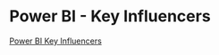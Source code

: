 # Power BI - Key Influencers
[Power BI Key Influencers](https://docs.microsoft.com/ja-jp/power-bi/visuals/power-bi-visualization-influencers)

